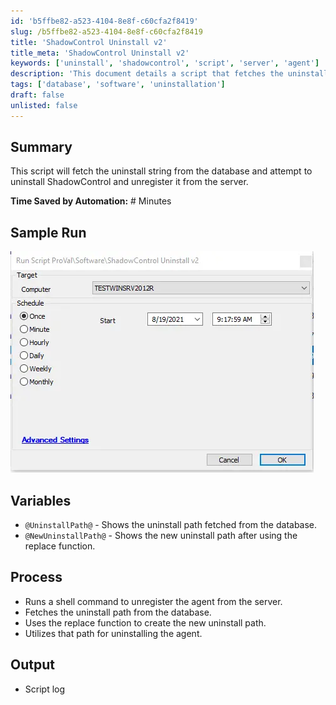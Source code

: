 ```yaml
---
id: 'b5ffbe82-a523-4104-8e8f-c60cfa2f8419'
slug: /b5ffbe82-a523-4104-8e8f-c60cfa2f8419
title: 'ShadowControl Uninstall v2'
title_meta: 'ShadowControl Uninstall v2'
keywords: ['uninstall', 'shadowcontrol', 'script', 'server', 'agent']
description: 'This document details a script that fetches the uninstall string from the database to uninstall ShadowControl and unregister it from the server, streamlining the uninstallation process and saving time through automation.'
tags: ['database', 'software', 'uninstallation']
draft: false
unlisted: false
---
```


## Summary

This script will fetch the uninstall string from the database and attempt to uninstall ShadowControl and unregister it from the server.

**Time Saved by Automation:** # Minutes

## Sample Run

![Sample Run](../../../static/img/docs/b5ffbe82-a523-4104-8e8f-c60cfa2f8419/image_1.webp)

## Variables

- `@UninstallPath@` - Shows the uninstall path fetched from the database.
- `@NewUninstallPath@` - Shows the new uninstall path after using the replace function.

## Process

- Runs a shell command to unregister the agent from the server.
- Fetches the uninstall path from the database.
- Uses the replace function to create the new uninstall path.
- Utilizes that path for uninstalling the agent.

## Output

- Script log
